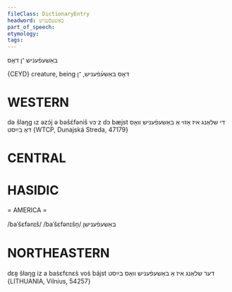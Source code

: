 ```yaml
---
fileClass: DictionaryEntry
headword: באַשעפֿעניש
part_of_speech: 
etymology: 
tags: 
---
```

באַשעפֿעניש
־ן
דאָס

{CEYD}
creature, being דאָס באַשע֜פֿעניש, ־ן

WESTERN
========

də šlaŋg ɩz əzɔ́j ə bəšɛ́fəniš vɔˑz dɔ bæjst די שלאַנג איז אַזוי אַ באַשעפֿעניש וואָס דאָ בײַסט {WTCP, Dunajská Streda, 47179}

CENTRAL
========

HASIDIC
=======
= AMERICA = 

/baˈšɛfənɪš/
/baˈšɛfənɪšn̩/ באַשעפֿענישן

NORTHEASTERN
==============

dɛʀ̥ šɫaŋg iz a bas̀ɛfɛnɛs̀ vos̀ bájst דער שלאַנג איז אַ באַשעפֿעניש וואָס בײַסט {LITHUANIA, Vilnius, 54257}